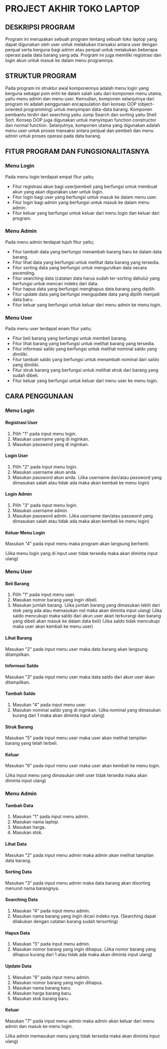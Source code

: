 # PROJECT AKHIR TOKO LAPTOP
## DESKRIPSI PROGRAM
Program ini merupakan sebuah program tentang sebuah toko laptop yang dapat digunakan oleh user untuk melakukan transaksi antara user dengan penjual serta berguna bagi admin atau penjual untuk melakukan beberapa operasi pada data barang yang ada. Program ini juga memiliki registrasi dan login akun untuk masuk ke dalam menu programnya.
## STRUKTUR PROGRAM
Pada program ini struktur awal komponennya adalah menu login yang berguna sebagai poin entri ke dalam salah satu dari komponen menu utama, yaitu menu admin dan menu user. Kemudian, komponen selanjutnya dari program ini adalah penggunaan encapsulation dari konsep OOP (object-oriented programming) untuk menyimpan data-data barang. Komponen pembantu terdiri dari searching yaitu Jump Search dan sorting yaitu Shell Sort. Konsep OOP juga digunakan untuk menyimpan function constructor dan normal function. Selanjutnya, komponen utama yang digunakan adalah menu user untuk proses transaksi antara penjual dan pembeli dan menu admin untuk proses operasi pada data barang.
## FITUR PROGRAM DAN FUNGSIONALITASNYA
### Menu Login
Pada menu login terdapat empat fitur yaitu;
- Fitur registrasi akun bagi user/pembeli yang berfungsi untuk membuat akun yang akan digunakan user untuk login.
- Fitur login bagi user yang berfungsi untuk masuk ke dalam menu user.
- Fitur login bagi admin yang berfungsi untuk masuk ke dalam menu admin. 
- Fitur keluar yang berfungsi untuk keluar dari menu login dan keluar dari program. 
### Menu Admin
Pada menu admin terdapat tujuh fitur yaitu;
- Fitur tambah data yang berfungsi menambah barang baru ke dalam data barang. 
- Fitur lihat data yang berfungsi untuk melihat data barang yang tersedia. 
- Fitur sorting data yang berfungsi untuk mengurutkan data secara ascending. 
- Fitur searching data (catatan data harus sudah ter-sorting dahulu) yang berfungsi untuk mencari indeks dari data. 
- Fitur hapus data yang berfungsi menghapus data barang yang dipilih. 
- Fitur update data yang berfungsi mengupdate data yang dipilih menjadi data baru.
- Fitur keluar yang berfungsi untuk keluar dari menu admin ke menu login.
### Menu User
Pada menu user terdapat enam fitur yaitu;
- Fitur beli barang yang berfungsi untuk membeli barang.
- Fitur lihat barang yang berfungsi untuk melihat barang yang tersedia.
- Fitur informasi saldo yang berfungsi untuk melihat nominal saldo yang dimiliki.
- Fitur tambah saldo yang berfungsi untuk menambah nominal dari saldo yang dimiliki.
- Fitur struk barang yang berfungsi untuk melihat struk dari barang yang sudah dibeli.
- Fitur keluar yang berfungsi untuk keluar dari menu user ke menu login.
## CARA PENGGUNAAN
### Menu Login
#### Registrasi User
1. Pilih "1" pada input menu login.
2. Masukan username yang di inginkan.
3. Masukan password yang di inginkan.
#### Login User
1. Pilih "2" pada input menu login.
2. Masukan username akun anda.
3. Masukan password akun anda.
(Jika username dan/atau password yang dimasukan salah atau tidak ada maka akan kembali ke menu login)
#### Login Admin
1. Pilih "3" pada input menu login.
2. Masukan username admin.
3. Masukan password admin.
(Jika username dan/atau password yang dimasukan salah atau tidak ada maka akan kembali ke menu login)
#### Keluar Menu Login
Masukan "4" pada input menu maka program akan langsung berhenti.

(Jika menu login yang di input user tidak tersedia maka akan diminta input ulang)
### Menu User
#### Beli Barang
1. Pilih "1" pada input menu user.
2. Masukan nomor barang yang ingin dibeli.
3. Masukan jumlah barang.
(Jika jumlah barang yang dimasukan lebih dari stok yang ada atau memasukan nol maka akan diminta input ulang)
(Jika saldo mencukupi maka saldo dari akun user akan terkurangi dan barang yang dibeli akan masuk ke dalam data beli)
(Jika saldo tidak mencukupi maka user akan kembali ke menu user)
#### Lihat Barang
Masukan "2" pada input menu user maka data barang akan langsung ditampilkan.
#### Informasi Saldo
Masukan "3" pada input menu user maka data saldo dari akun user akan ditampilkan.
#### Tambah Saldo
1. Masukan "4" pada input menu user.
2. Masukan nominal saldo yang di inginkan.
(Jika nominal yang dimasukan kurang dari 1 maka akan diminta input ulang)
#### Struk Barang
Masukan "5" pada input menu user maka user akan melihat tampilan barang yang telah terbeli.
#### Keluar
Masukan "6" pada input menu user maka user akan kembali ke menu login.

(Jika input menu yang dimasukan oleh user tidak tersedia maka akan diminta input ulang)
### Menu Admin
#### Tambah Data
1. Masukan "1" pada input menu admin.
2. Masukan nama laptop.
3. Masukan harga.
4. Masukan stok.
#### Lihat Data 
Masukan "2" pada input menu admin maka admin akan melihat tampilan data barang.
#### Sorting Data
Masukan "3" pada input menu admin maka data barang akan disorting menurut nama barangnya.
#### Searching Data
1. Masukan "4" pada input menu admin.
2. Masukan nama barang yang ingin dicari indeks nya.
(Searching dapat dilakukan dengan catatan barang sudah tersorting)
#### Hapus Data
1. Masukan   "5" pada input menu admin.
2. Masukan nomor barang yang ingin dihapus.
(Jika nomor barang yang dihapus kurang dari 1 atau tidak ada maka akan diminta input ulang)
#### Update Data
1. Masukan "6" pada input menu admin.
2. Masukan nomor barang yang ingin dihapus.
3. Masukan nama barang baru.
4. Masukan harga barang baru.
5. Masukan stok barang baru.
#### Keluar 
Masukan "7" pada input menu admin maka admin akan keluar dari menu admin dan masuk ke menu login.

(Jika admin memasukan menu yang tidak tersedia maka akan diminta input ulang)

